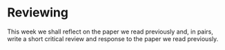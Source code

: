 # Reviewing

This week we shall reflect on the paper we read previously and, in pairs, write a short critical review and response to the paper we read previously.


